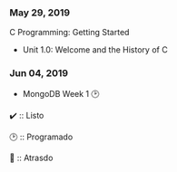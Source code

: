 ### May 29, 2019 
C Programming: Getting Started
  - Unit 1.0: Welcome and the History of C

### Jun 04, 2019
  - MongoDB Week 1 🕑

✔️ :: Listo 

🕑 :: Programado 

🔸 :: Atrasdo
